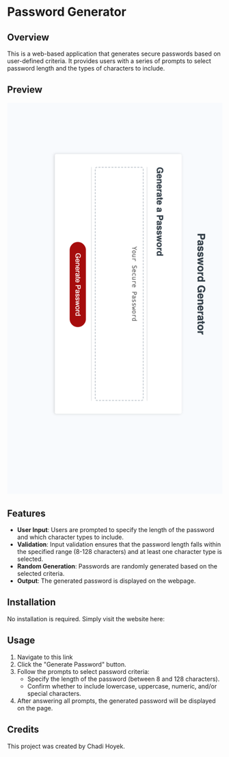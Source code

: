 # Password Generator

## Overview

This is a web-based application that generates secure passwords based on user-defined criteria. It provides users with a series of prompts to select password length and the types of characters to include.

## Preview

![Screenshot](./assets/screenshot.png)

## Features

- **User Input**: Users are prompted to specify the length of the password and which character types to include.
- **Validation**: Input validation ensures that the password length falls within the specified range (8-128 characters) and at least one character type is selected.
- **Random Generation**: Passwords are randomly generated based on the selected criteria.
- **Output**: The generated password is displayed on the webpage.

## Installation

No installation is required. Simply visit the website here: 

## Usage

1. Navigate to this link 
2. Click the "Generate Password" button.
3. Follow the prompts to select password criteria:
   - Specify the length of the password (between 8 and 128 characters).
   - Confirm whether to include lowercase, uppercase, numeric, and/or special characters.
4. After answering all prompts, the generated password will be displayed on the page.

## Credits

This project was created by Chadi Hoyek.
